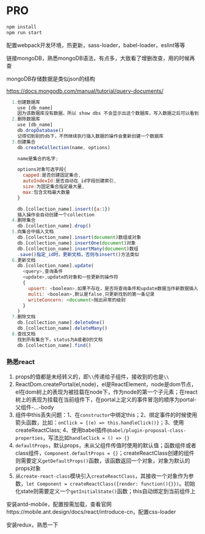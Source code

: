 # PRO

```js
npm install
npm run start
```

配置webpack开发环境，热更新，sass-loader，babel-loader，eslint等等

链接mongoDB，熟悉mongoDB语法，有点多，大致看了增删改查，用的时候再查

mongoDB存储数据是类似json的结构

https://docs.mongodb.com/manual/tutorial/query-documents/

```js
  1.创建数据库
    use [db_name]
    因为该数据库没有数据，所以 show dbs 不会显示出这个数据库，写入数据之后可以看到
  2.删除数据库
    use [db_name]
    db.dropDatabase()
    记得切到别的db下，不然继续执行插入数据的操作会重新创建一个数据库
  3.创建集合
    db.createCollection(name, options)

    name是集合的名字;

    options对象可选字段{
      capped:是否创建固定集合,
      autoIndexId:是否自动在_id字段创建索引,
      size:为固定集合指定最大量,
      max:包含文档最大数量
    }

    db.[collection_name].insert({a:1})
    插入操作会自动创建一个collection
  4.删除集合
    db.[collection_name].drop()
  5.向集合中插入文档
    db.[collection_name].insert(document)数组或对象
    db.[collection_name].insertOne(document)对象
    db.[collection_name].insertMany(document)数组
    .save()指定_id时，更新文档，否则与insert()方法类似
  6.更新文档
    db.[collection_name].update(
      <query>,查询条件
      <update>,update的对象和一些更新的操作符
      {
        upsert: <boolean>,如果不存在，是否将查询条件和update数据当作新数据插入
        multi: <boolean>,默认是false,只更新找到的第一条记录
        writeConcern: <document>抛出异常的级别
      }
    )
  7.删除文档
    db.[collection_name].deleteOne()
    db.[collection_name].deleteMany()
  8.查找文档
    找到所有集合下，status为A或者D的文档
    db.[collection_name].find()
```

### 熟悉react

  1. props的值都是未经转义的，即`\\`传递给子组件，接收到的也是`\\`
  2. ReactDom.createPortal(el,node)，el是ReactElement，node是dom节点，el在dom树上的表现为被挂载在node下，作为node的第一个子元素；在react树上的表现为挂载在当前组件下，在portal上定义的事件冒泡的顺序为portal-父组件-...-body
  3. 组件中this丢失问题：1、在`constructor`中绑定this；2、绑定事件的时候使用箭头函数，比如：`onClick = {(e) => this.handleClick()}`；3、使用createReactClass; 4、使用babel插件`@babel/plugin-proposal-class-properties`，写法比如`handleClick = () => {}`
  4. `defaultProps`，默认props，未从父组件传值时使用的默认值；函数组件或者class组件，`Component.defaultProps = {}`；createReactClass创建的组件则需要定义`getDefaultProps()`函数，该函数返回一个对象，对象为默认的props对象
  5. 从`create-react-class`模块引入`createReactClass`，其接收一个对象作为参数，`let Component = createReactClass({render: function(){}})`。初始化state则需要定义一个`getInitialState()`函数；this自动绑定到当前组件上

安装antd-mobile，配置按需加载，查看官网https://mobile.ant.design/docs/react/introduce-cn，配置css-loader

安装redux，熟悉一下